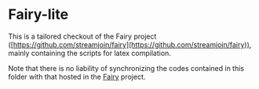 # Fairy-lite #

This is a tailored checkout of the Fairy project ([https://github.com/streamjoin/fairy](https://github.com/streamjoin/fairy)), mainly containing the scripts for latex compilation. 

Note that there is no liability of synchronizing the codes contained in this folder with that hosted in the [Fairy](https://github.com/streamjoin/fairy) project. 
